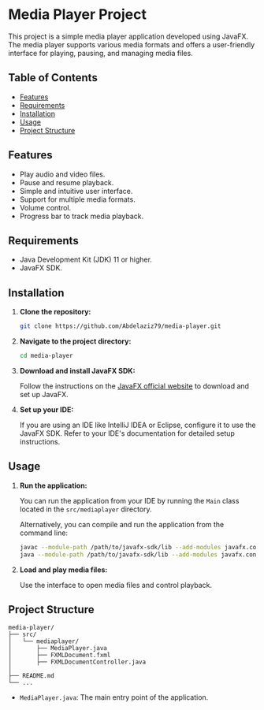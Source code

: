 # Media Player Project

This project is a simple media player application developed using JavaFX. The media player supports various media formats and offers a user-friendly interface for playing, pausing, and managing media files.

## Table of Contents

- [Features](#features)
- [Requirements](#requirements)
- [Installation](#installation)
- [Usage](#usage)
- [Project Structure](#project-structure)

## Features

- Play audio and video files.
- Pause and resume playback.
- Simple and intuitive user interface.
- Support for multiple media formats.
- Volume control.
- Progress bar to track media playback.

## Requirements

- Java Development Kit (JDK) 11 or higher.
- JavaFX SDK.

## Installation

1. **Clone the repository:**

   ```sh
   git clone https://github.com/Abdelaziz79/media-player.git
   ```

2. **Navigate to the project directory:**

   ```sh
   cd media-player
   ```

3. **Download and install JavaFX SDK:**

   Follow the instructions on the [JavaFX official website](https://openjfx.io/) to download and set up JavaFX.

4. **Set up your IDE:**

   If you are using an IDE like IntelliJ IDEA or Eclipse, configure it to use the JavaFX SDK. Refer to your IDE's documentation for detailed setup instructions.

## Usage

1. **Run the application:**

   You can run the application from your IDE by running the `Main` class located in the `src/mediaplayer` directory.

   Alternatively, you can compile and run the application from the command line:

   ```sh
   javac --module-path /path/to/javafx-sdk/lib --add-modules javafx.controls,javafx.fxml src/mediaplayer/Main.java
   java --module-path /path/to/javafx-sdk/lib --add-modules javafx.controls,javafx.fxml mediaplayer.Main
   ```

2. **Load and play media files:**

   Use the interface to open media files and control playback.

## Project Structure

```
media-player/
├── src/
│   └── mediaplayer/
│       ├── MediaPlayer.java
│       ├── FXMLDocument.fxml
│       ├── FXMLDocumentController.java
│       
├── README.md
└── ...
```

- `MediaPlayer.java`: The main entry point of the application.
